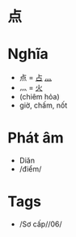 # 点

# Nghĩa
* 点 = [占](占.md) [灬](灬.md)
* 灬 = [火](火.md)
* (chiêm hỏa)
* giờ, chấm, nốt

# Phát âm
* Diǎn
*  /điểm/

# Tags
* /Sơ cấp//06/

